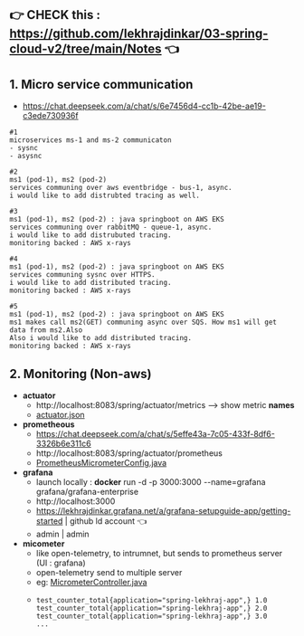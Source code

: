 :point_right: CHECK this : https://github.com/lekhrajdinkar/03-spring-cloud-v2/tree/main/Notes :point_left:
---

## 1. Micro service communication
- https://chat.deepseek.com/a/chat/s/6e7456d4-cc1b-42be-ae19-c3ede730936f
```text
#1
microservices ms-1 and ms-2 communicaton
- sysnc
- asysnc

#2
ms1 (pod-1), ms2 (pod-2)
services communing over aws eventbridge - bus-1, async.
i would like to add distrubted tracing as well.

#3
ms1 (pod-1), ms2 (pod-2) : java springboot on AWS EKS
services communing over rabbitMQ - queue-1, async.
i would like to add distrubuted tracing.
monitoring backed : AWS x-rays

#4
ms1 (pod-1), ms2 (pod-2) : java springboot on AWS EKS
services communing sysnc over HTTPS.
i would like to add distributed tracing.
monitoring backed : AWS x-rays

#5
ms1 (pod-1), ms2 (pod-2) : java springboot on AWS EKS
ms1 makes call ms2(GET) communing async over SQS. How ms1 will get data from ms2.Also
Also i would like to add distributed tracing.
monitoring backed : AWS x-rays
```

## 2. Monitoring (Non-aws)
- **actuator**
    - http://localhost:8083/spring/actuator/metrics --> show metric **names**
    - [actuator.json](actuator.json)
- **prometheous** 
  - https://chat.deepseek.com/a/chat/s/5effe43a-7c05-433f-8df6-3326b6e311c6
  - http://localhost:8083/spring/actuator/prometheus
  - [PrometheusMicrometerConfig.java](../../src/main/java/com/lekhraj/java/spring/SB_99_RESTful_API/configuration/PrometheusMicrometerConfig.java)
- **grafana**
    - launch locally : **docker** run -d -p 3000:3000 --name=grafana grafana/grafana-enterprise
    - http://localhost:3000
    - https://lekhrajdinkar.grafana.net/a/grafana-setupguide-app/getting-started | github ld account :point_left:
    - admin | admin
- **micometer**
  - like open-telemetry, to intrumnet, but sends to prometheus server (UI : grafana)
  - open-telemetry send to multiple server
  - eg: [MicrometerController.java](../../src/main/java/com/lekhraj/java/spring/SB_99_RESTful_API/controller/MicrometerController.java)
  - ```text
    test_counter_total{application="spring-lekhraj-app",} 1.0
    test_counter_total{application="spring-lekhraj-app",} 2.0
    test_counter_total{application="spring-lekhraj-app",} 3.0
    ...
    ```